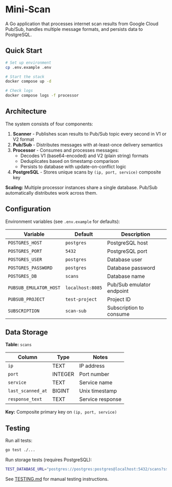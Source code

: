 # Mini-Scan

A Go application that processes internet scan results from Google Cloud Pub/Sub, handles multiple message formats, and persists data to PostgreSQL.

## Quick Start

```bash
# Set up environment
cp .env.example .env

# Start the stack
docker compose up -d

# Check logs
docker compose logs -f processor
```

## Architecture

The system consists of four components:

1. **Scanner** - Publishes scan results to Pub/Sub topic every second in V1 or V2 format
2. **Pub/Sub** - Distributes messages with at-least-once delivery semantics
3. **Processor** - Consumes and processes messages:
   - Decodes V1 (base64-encoded) and V2 (plain string) formats
   - Deduplicates based on timestamp comparison
   - Persists to database with update-on-conflict logic
4. **PostgreSQL** - Stores unique scans by `(ip, port, service)` composite key

**Scaling:** Multiple processor instances share a single database. Pub/Sub automatically distributes work across them.

## Configuration

Environment variables (see `.env.example` for defaults):

| Variable | Default | Description |
|----------|---------|-------------|
| `POSTGRES_HOST` | `postgres` | PostgreSQL host |
| `POSTGRES_PORT` | `5432` | PostgreSQL port |
| `POSTGRES_USER` | `postgres` | Database user |
| `POSTGRES_PASSWORD` | `postgres` | Database password |
| `POSTGRES_DB` | `scans` | Database name |
| `PUBSUB_EMULATOR_HOST` | `localhost:8085` | Pub/Sub emulator endpoint |
| `PUBSUB_PROJECT` | `test-project` | Project ID |
| `SUBSCRIPTION` | `scan-sub` | Subscription to consume |

## Data Storage

**Table:** `scans`

| Column | Type | Notes |
|--------|------|-------|
| `ip` | TEXT | IP address |
| `port` | INTEGER | Port number |
| `service` | TEXT | Service name |
| `last_scanned_at` | BIGINT | Unix timestamp |
| `response_text` | TEXT | Service response |

**Key:** Composite primary key on `(ip, port, service)`

## Testing

Run all tests:
```bash
go test ./...
```

Run storage tests (requires PostgreSQL):
```bash
TEST_DATABASE_URL="postgres://postgres:postgres@localhost:5432/scans?sslmode=disable" go test ./pkg/storage/... -v
```

See [TESTING.md](TESTING.md) for manual testing instructions.
